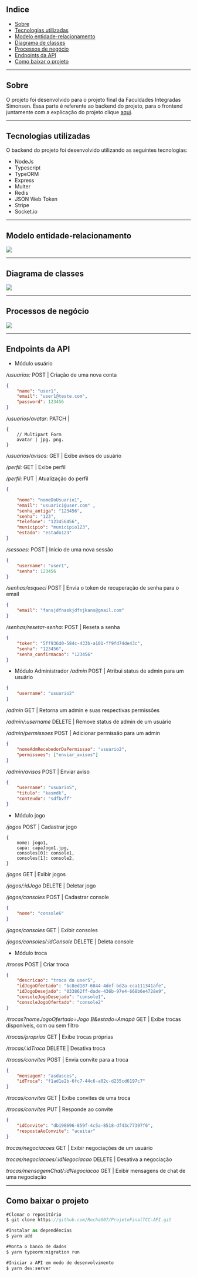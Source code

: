 ## Indice

- [Sobre](#-sobre)
- [Tecnologias utilizadas](#-tecnologias-utilizadas)
- [Modelo entidade-relacionamento](#-modelo-entidade-relacionamento)
- [Diagrama de classes](#-diagrama-de-classes)
- [Processos de negócio](#-processos-de-negócio)
- [Endpoints da API](#-endpoints-da-API)
- [Como baixar o projeto](#-como-baixar-o-projeto)

---

## Sobre

O projeto foi desenvolvido para o projeto final da Faculdades Integradas Simonsen. 
Essa parte é referente ao backend do projeto, para o frontend juntamente com a explicação do projeto clique [aqui](https://github.com/RochaG07/ProjetoFinalTCC-WEB).

---

## Tecnologias utilizadas

O backend do projeto foi desenvolvido utilizando as seguintes tecnologias:

- NodeJs
- Typescript
- TypeORM
- Express
- Multer
- Redis
- JSON Web Token
- Stripe
- Socket.io

---

## Modelo entidade-relacionamento

<img src='https://github.com/RochaG07/ProjetoFinalTCC-API/tree/master/media/ModeloBanco_v9.jpg'>

---

## Diagrama de classes

<img src='https://github.com/RochaG07/ProjetoFinalTCC-API/tree/master/media/DiagramaDeClassAtualizado.jpg'>

---

## Processos de negócio

<img src='https://github.com/RochaG07/ProjetoFinalTCC-API/tree/master/media/Processos_de_negócio_v2.jpg'>

---

## Endpoints da API

- Módulo usuário

*/usuarios:* POST | Criação de uma nova conta
```json
{
    "name": "user1",
    "email": "user1@teste.com",
    "password": 123456
}
```

*/usuarios/avatar:* PATCH | 
```multipart/form-data
{
    // Multipart Form
    avatar | jpg. png.
}
```

*/usuarios/avisos:* GET | Exibe avisos do usuário



*/perfil:* GET | Exibe perfil

*/perfil:* PUT | Atualização do perfil
```json
{

	"nome": "nomeDoUsuario1",
	"email": "usuaric1@user.com" ,
	"senha_antiga": "123456",
	"senha": "123",
	"telefone": "123456456",
	"municipio": "municipio123",
	"estado": "estado123"
}
```

*/sessoes:* POST | Início de uma nova sessão
```json
{
    "username": "user1",
    "senha": 123456
}
```

*/senhas/esqueci* POST | Envia o token de recuperação de senha para o email
```json
{
	"email": "fansjdfnaskjdfnjkans@gmail.com"
}
```

*/senhas/resetar-senha:* POST | Reseta a senha
```json
{
    "token": "5ff936d0-584c-433b-a101-ff9fd74de43c",
	"senha": "123456",
	"senha_confirmacao": "123456"
}
```

- Módulo Administrador
*/admin* POST | Atribui status de admin para um usuário
```json
{
	"username": "usuario2"
}
```

*/admin* GET | Retorna um admin e suas respectivas permissões

*/admin/:username* DELETE | Remove status de admin de um usuário

*/admin/permissoes* POST | Adicionar permissão para um admin
```json
{
	"nomeAdmRecebedorDaPermissao": "usuario2",
	"permissoes": ["enviar_avisos"]
}
```

*/admin/avisos* POST | Enviar aviso
```json
{
	"username": "usuario5",
	"titulo": "kasmdk",
	"conteudo": "sdfbvff"
}
```

- Módulo jogo

*/jogos* POST | Cadastrar jogo
```multipart/form-data
{
	nome: jogo1,
	capa: capaJogo1.jpg,
	consoles[0]: console1,
	consoles[1]: console2,
}
```
*/jogos* GET | Exibir jogos

*/jogos/:idJogo* DELETE | Deletar jogo

*/jogos/consoles* POST | Cadastrar console
```json
{
	"nome": "console6"
}
```

*/jogos/consoles* GET | Exibir consoles

*/jogos/consoles/:idConsole* DELETE | Deleta console

- Módulo troca

*/trocas* POST | Criar troca
```json
{
	"descricao": "troca do user5",
	"idJogoOfertado": "bc8ed187-6844-4def-bd2a-cca111341afe",
	"idJogoDesejado": "033862ff-dade-436b-97e4-668b6e4728e9",
	"consoleJogoDesejado": "console1",
	"consoleJogoOfertado": "console2"
}
```
*/trocas?nomeJogoOfertado=Jogo B&estado=Amapá* GET | Exibe trocas disponíveis, com ou sem filtro

*/trocas/proprias* GET | Exibe trocas próprias

*/trocas/:idTroca* DELETE | Desativa troca

*/trocas/convites* POST | Envia convite para a troca
```json
{
	"mensagem": "asdasces",
	"idTroca": "f1ad1e2b-6fc7-44c6-a02c-d235cd6197c7"	
}
```

*/trocas/convites* GET | Exibe convites de uma troca

*/trocas/convites* PUT | Responde ao convite
```json
{
	"idConvite": "db198696-859f-4c5a-8518-df43c77397f6",
	"respostaAoConvite": "aceitar"
}
```
*trocas/negociacoes* GET | Exibir negociações de um usuário

*trocas/negociacoes/:idNegociacao* DELETE | Desativa a negociação

*trocas/mensagemChat/:idNegociacao* GET | Exibir mensagens de chat de uma negociação

---

## Como baixar o projeto

```jsx
#Clonar o repositório
$ git clone https://github.com/RochaG07/ProjetoFinalTCC-API.git

#Instalar as dependências
$ yarn add

#Monta o banco de dados
$ yarn typeorm:migration run

#Iniciar a API em modo de desenvolvimento
$ yarn dev:server
```
